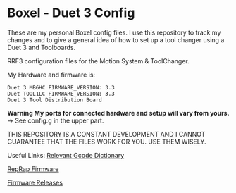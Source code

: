# Boxel - Duet 3 Config
These are my personal Boxel config files. I use this repository to track my changes and to give a general idea of how to set up a tool changer using a Duet 3 and Toolboards.

RRF3 configuration files for the Motion System & ToolChanger.

My Hardware and firmware is:
````
Duet 3 MB6HC FIRMWARE_VERSION: 3.3 
Duet TOOL1LC FIRMWARE_VERSION: 3.3
Duet 3 Tool Distribution Board
````

**Warning My ports for connected hardware and setup will vary from yours.** -> See config.g in the upper part.

THIS REPOSITORY IS A CONSTANT DEVELOPMENT AND I CANNOT GUARANTEE THAT THE FILES WORK FOR YOU. USE THEM WISELY.

Useful Links: 
[Relevant Gcode Dictionary](https://duet3d.dozuki.com/Wiki/Gcode)

[RepRap Firmware](https://duet3d.dozuki.com/c/RepRapFirmware)

[Firmware Releases](https://github.com/dc42/RepRapFirmware/releases)
